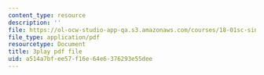 ```yaml
---
content_type: resource
description: ''
file: https://ol-ocw-studio-app-qa.s3.amazonaws.com/courses/18-01sc-single-variable-calculus-fall-2010/a514a7bfee57f16e64e6376293e55dee_kCPVBl953eY.pdf
file_type: application/pdf
resourcetype: Document
title: 3play pdf file
uid: a514a7bf-ee57-f16e-64e6-376293e55dee
---
```

